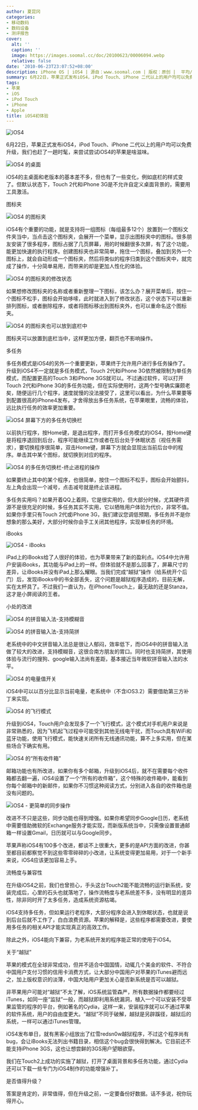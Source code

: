 ```yaml
---
author: 夏昆冈
categories:
- 移动数码
- 数码设备
- 测评报告
cover:
  alt: ''
  caption: ''
  image: https://images.soomal.cc/doc/20100623/00006094.webp
  relative: false
date: '2010-06-23T23:07:52+08:00'
description: iPhone OS | iOS4 | 源自：www.soomal.com | 版权：原创 |  平均/总评分：10.00/40
summary: 6月22日，苹果正式发布iOS4，iPod Touch、iPhone 二代以上的用户均可以免费升级，我们也赶了一趟时髦，来尝试尝试iOS4的苹果是啥滋味。iOS4有个重要的功能，就是支持将一组图标（每组最多12个）放置到一个图标文件夹当中，当点击这个图标夹，会展开一个菜单，显示出图标夹中的图标。很多朋友安装了很多程序，图标占据了几页屏幕，用的时候翻很多次屏，有了这个功能，能更加快速的执行程序。
tags:
- 苹果
- iOS
- iPod Touch
- iPhone
- Apple
title: iOS4初体验
---
```


![iOS4](https://images.soomal.cc/doc/20100623/00006094.webp)



6月22日，苹果正式发布iOS4，iPod Touch、iPhone 二代以上的用户均可以免费升级，我们也赶了一趟时髦，来尝试尝试iOS4的苹果是啥滋味。



![iOS4 的桌面](https://images.soomal.cc/doc/20100623/00006081.webp)



iOS4的主桌面和老版本的基本差不多，但也有了一些变化，例如底栏的样式变了。但默认状态下，Touch 2代和iPhone 3G是不允许自定义桌面背景的，需要用工具激活。



图标夹



![iOS4 的图标夹](https://images.soomal.cc/doc/20100623/00006082.webp)



iOS4有个重要的功能，就是支持将一组图标（每组最多12个）放置到一个图标文件夹当中，当点击这个图标夹，会展开一个菜单，显示出图标夹中的图标。很多朋友安装了很多程序，图标占据了几页屏幕，用的时候翻很多次屏，有了这个功能，能更加快速的执行程序。创建图标夹也非常简单，拖住一个图标，叠加到另外一个图标上，就会自动形成一个图标夹，然后将类似的程序归类到这个图标夹中，就完成了操作，十分简单易用，而带来的却是更加人性化的体验。



![iOS4 的图标夹的修改状态](https://images.soomal.cc/doc/20100623/00006083.webp)



如果想修改图标夹的名称或者重新整理一下图标，该怎么办？展开菜单后，按住一个图标不松手，图标会开始哆嗦，此时就进入到了修改状态，这个状态下可以重新排列图标，或者删除程序，或者将图标移出到图标夹外，也可以重命名这个图标夹。



![iOS4 的图标夹也可以放到底栏中](https://images.soomal.cc/doc/20100623/00006084.webp)



图标夹可以放置到底栏当中，这样更加方便，翻页也不影响操作。



多任务



多任务模式是iOS4的另外一个重要更新，苹果终于允许用户进行多任务操作了。升级到iOS4不一定就是多任务模式，Touch 2代和iPhone 3G依然被限制为单任务模式，而配置更高的Touch 3和iPhone 3GS就可以。不过通过软件，可以打开Touch 2代和iPhone 3G的多任务功能，但在实际使用时，这两个型号确实廉颇老矣，随便运行几个程序，速度就慢的没法接受了，这里可以看出，为什么苹果要等到配置很高的iPhone4发布，才舍得放出多任务系统，在苹果眼里，流畅的体验，远比执行任务的效率更加重要。



![iOS4 屏幕下方的多任务切换栏](https://images.soomal.cc/doc/20100623/00006085.webp)



以前执行程序，按Home键，是退出程序，而打开多任务模式的iOS4，按Home键是将程序退回到后台，程序可能继续工作或者在后台处于休眠状态（视任务需求），要切换程序很简单，双击Home键，屏幕下方就会显现出当前后台中的程序。单击其中某个图标，就切换到对应的程序。



![iOS4 的多任务切换栏-终止进程的操作](https://images.soomal.cc/doc/20100623/00006086.webp)



如果要终止其中的某个程序，也很简单，按住一个图标不松手，图标会开始颤抖，左上角会出现一个减号，点击减号就是终止该进程。



多任务实用吗？如果开着QQ上着网，它是很实用的，但大部分时候，尤其硬件资源不是很充足的时候，多任务其实不实用，它以牺牲用户体验为代价，非常不值。如果你手里只有Touch 
2代或iPhone 3G，我们建议您调低预期，多任务并不是你想象的那么美好，大部分时候你会手工关闭其他程序，实现单任务的环境。



iBooks



![iOS4 - iBooks](https://images.soomal.cc/doc/20100623/00006093.webp)



iPad上的iBooks给了人很好的体验，也为苹果带来了新的盈利点。iOS4中允许用户安装iBooks，其功能与iPad上的一样。但体验就不是那么回事了，屏幕尺寸的差异，让iBooks并没有iPad上那么耀眼。当我们完成“越狱”操作（给系统开个后门）后，发现iBooks中的书全部丢失，这个问题是越狱程序造成的，目前无解，实在太杯具了。不过我们一直认为，在iPhone/Touch上，最无敌的还是Stanza，这才是小屏阅读的王者。



小处的改进



![iOS4 的拼音输入法-支持模糊音](https://images.soomal.cc/doc/20100623/00006087.webp)



![iOS4 的拼音输入法-支持简拼](https://images.soomal.cc/doc/20100623/00006088.webp)



老系统中的中文拼音输入法总是很让人郁闷，效率低下，而iOS4中的拼音输入法做了较大的改进，支持模糊音，这很合南方朋友的胃口。同时也支持简拼，其使用体验与流行的搜狗、google输入法尚有差距，基本接近当年微软拼音输入法的水平。



![iOS4 的电量值开关](https://images.soomal.cc/doc/20100623/00006089.webp)



iOS4中可以以百分比显示当前电量，老系统中（不含iOS3.2）需要借助第三方补丁来实现。



![iOS4 的飞行模式](https://images.soomal.cc/doc/20100623/00006090.webp)



升级到iOS4，Touch用户会发现多了一个飞行模式，这个模式对手机用户来说是非常熟悉的，因为飞机起飞过程中可能受到其他无线电干扰，而Touch具有WiFi和蓝牙功能，使用飞行模式，能快速关闭所有无线通讯功能，算不上多实用，但在某些场合下确实有用。



![iOS4 的“所有收件箱”](https://images.soomal.cc/doc/20100623/00006091.webp)



邮箱功能也有所改进，如果你有多个邮箱，升级到iOS4后，就不在需要每个收件箱都去翻一遍，iOS4设置了一个“所有的收件箱”，这个特殊的收件箱中，能看到你每个邮箱中的新邮件，如果你不习惯这种阅读方式，分别进入各自的收件箱也是没有问题的。



![iOS4 - 更简单的同步操作](https://images.soomal.cc/doc/20100623/00006092.webp)



改进不不只是这些，同步功能也得到增强。如果你希望同步Google日历，老系统中需要借助微软的Exchange服务才能实现，而新版系统当中，只需像设置普通邮箱一样设置Gmail，日历就可以与Google同步。



苹果声称iOS4有100多个改进，都谈不上很重大，更多的是API方面的改进，你甚至都目前都察觉不到这些零零碎碎的小改进，让系统变得更加易用，对于一个新手来说，iOS4应该更加容易上手。



流畅度与兼容性



在升级iOS4之前，我们也曾担心，手头这台Touch2能不能流畅的运行新系统，安装完成后，心里的石头也就落地了，操作流畅度与老系统差不多，没有明显的差异性，除非同时开了太多任务，造成系统资源枯竭。



iOS4支持多任务，但如果运行老程序，大部分程序会进入到休眠状态，也就是说到后台后就不工作了，白白浪费资源。苹果的解释是，这些程序都需要改进，要使用多任务的相关API才能实现真正的高效工作。



除此之外，iOS4能向下兼容，为老系统开发的程序能正常的使用于iOS4。



关于“越狱”



苹果的模式在全球非常成功，但并不适合中国国情，动辄几个美金的软件、不符合中国用户支付习惯的信用卡消费方式，让大部分中国用户对苹果的iTunes避而远之，加上版权意识的淡薄，中国大陆用户更加关心是否新系统是否可以越狱。



非苹果用户可能对“越狱”不太了解，iOS系统监管森严，所有数据操作都要经过iTunes，如同一座“监狱”一般，而越狱即利用系统漏洞，植入一个可以安装不受苹果监管的程序的平台，例如著名的Cydia，这样一来，安装程序就可以不通过苹果的软件系统，用户的自由度更大。“越狱”不同于破解，越狱是另辟蹊径，越狱后的系统，一样可以通过iTunes管理。



iOS4发布单日，就有黑客小组放出了红雪redsn0w越狱程序，不过这个程序尚有bug，会让iBooks无法列出书籍目录，相信这个bug会很快得到解决。它目前还不能支持iPhone 
3GS，这也让想尝鲜的3GS用户望眼欲穿。



我们在Touch2上成功的实施了越狱，打开了桌面背景和多任务功能，通过Cydia还可以下载一些专门为iOS4制作的功能增强补丁。



是否值得升级？



答案是肯定的，非常值得，但在升级之前，一定要备份好数据。话不多说，祝你玩得开心。